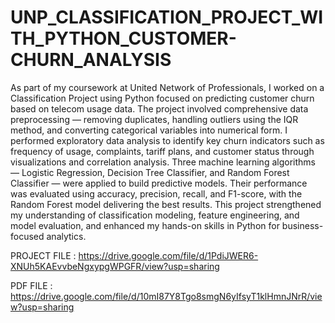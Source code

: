 # UNP_CLASSIFICATION_PROJECT_WITH_PYTHON_CUSTOMER-CHURN_ANALYSIS

As part of my coursework at United Network of Professionals, I worked on a Classification Project using Python focused on predicting customer churn based on telecom usage data. The project involved comprehensive data preprocessing — removing duplicates, handling outliers using the IQR method, and converting categorical variables into numerical form. I performed exploratory data analysis to identify key churn indicators such as frequency of usage, complaints, tariff plans, and customer status through visualizations and correlation analysis. Three machine learning algorithms — Logistic Regression, Decision Tree Classifier, and Random Forest Classifier — were applied to build predictive models. Their performance was evaluated using accuracy, precision, recall, and F1-score, with the Random Forest model delivering the best results. This project strengthened my understanding of classification modeling, feature engineering, and model evaluation, and enhanced my hands-on skills in Python for business-focused analytics.

PROJECT FILE : https://drive.google.com/file/d/1PdiJWER6-XNUh5KAEvvbeNgxypgWPGFR/view?usp=sharing

PDF FILE : https://drive.google.com/file/d/10mI87Y8Tgo8smgN6yIfsyT1klHmnJNrR/view?usp=sharing
